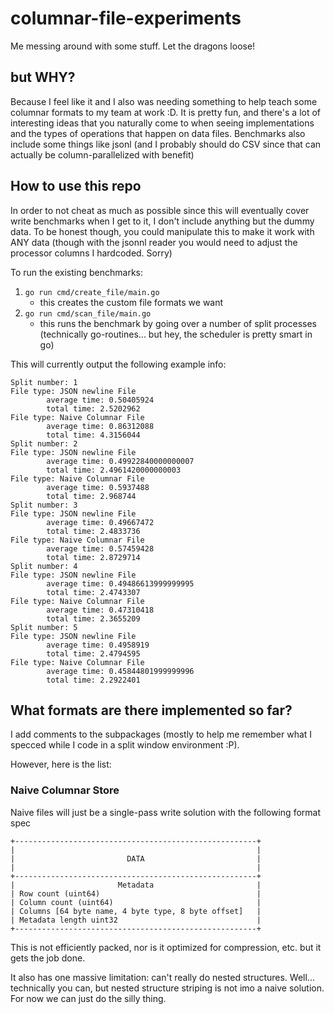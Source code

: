 # columnar-file-experiments
Me messing around with some stuff. Let the dragons loose!

## but WHY?

Because I feel like it and I also was needing something to help teach some columnar formats to my team at work :D. It is pretty fun, and there's a lot of interesting ideas
that you naturally come to when seeing implementations and the types of operations that
happen on data files. Benchmarks also include some things like jsonl (and I probably should do CSV since that can actually be column-parallelized with benefit)

## How to use this repo

In order to not cheat as much as possible since this will eventually cover write benchmarks
when I get to it, I don't include anything but the dummy data. To be honest though, you
could manipulate this to make it work with ANY data (though with the jsonnl reader you would need to adjust the processor columns I hardcoded. Sorry)

To run the existing benchmarks:
1. `go run cmd/create_file/main.go`
    * this creates the custom file formats we want
2. `go run cmd/scan_file/main.go`
    * this runs the benchmark by going over a number of split processes (technically go-routines... but hey, the scheduler is pretty smart in go)

This will currently output the following example info:

```
Split number: 1
File type: JSON newline File
        average time: 0.50405924
        total time: 2.5202962
File type: Naive Columnar File
        average time: 0.86312088
        total time: 4.3156044
Split number: 2
File type: JSON newline File
        average time: 0.49922840000000007
        total time: 2.4961420000000003
File type: Naive Columnar File
        average time: 0.5937488
        total time: 2.968744
Split number: 3
File type: JSON newline File
        average time: 0.49667472
        total time: 2.4833736
File type: Naive Columnar File
        average time: 0.57459428
        total time: 2.8729714
Split number: 4
File type: JSON newline File
        average time: 0.49486613999999995
        total time: 2.4743307
File type: Naive Columnar File
        average time: 0.47310418
        total time: 2.3655209
Split number: 5
File type: JSON newline File
        average time: 0.4958919
        total time: 2.4794595
File type: Naive Columnar File
        average time: 0.45844801999999996
        total time: 2.2922401
```

## What formats are there implemented so far?

I add comments to the subpackages (mostly to help me remember what
 I specced while I code in a split window environment :P).

However, here is the list:

### Naive Columnar Store
Naive files will just be a single-pass write solution with the following format
spec
```
+------------------------------------------------------+
|                                                      |
|                         DATA                         |
|                                                      |
+------------------------------------------------------+
|                       Metadata                       |
| Row count (uint64)                                   |
| Column count (uint64)                                |
| Columns [64 byte name, 4 byte type, 8 byte offset]   |
| Metadata length uint32                               |
+------------------------------------------------------+
```

This is not efficiently packed, nor is it optimized for compression,
etc. but it gets the job done.

It also has one massive limitation: can't really do nested structures.
Well... technically you can, but nested structure striping is not imo a naive solution.
For now we can just do the silly thing.
